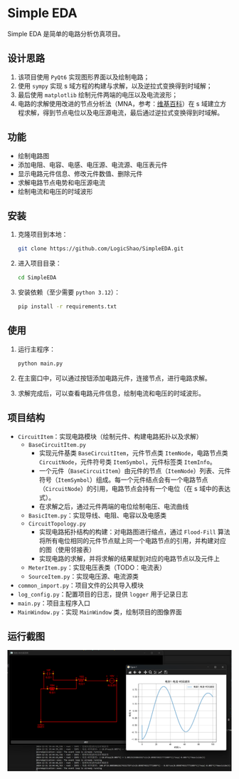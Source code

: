 # Simple EDA

Simple EDA 是简单的电路分析仿真项目。

## 设计思路

1. 该项目使用 `PyQt6` 实现图形界面以及绘制电路；
2. 使用 `sympy` 实现 s 域方程的构建与求解，以及逆拉式变换得到时域解；
3. 最后使用 `matplotlib` 绘制元件两端的电压以及电流波形；
4. 电路的求解使用改进的节点分析法（MNA，参考：[维基百科](https://en.wikipedia.org/wiki/Modified_nodal_analysis)）在 s 域建立方程求解，得到节点电位以及电压源电流，最后通过逆拉式变换得到时域解。

## 功能

* 绘制电路图
* 添加电阻、电容、电感、电压源、电流源、电压表元件
* 显示电路元件信息、修改元件数值、删除元件
* 求解电路节点电势和电压源电流
* 绘制电流和电压的时域波形

## 安装

1. 克隆项目到本地：

    ```bash
    git clone https://github.com/LogicShao/SimpleEDA.git
    ```

2. 进入项目目录：

    ```bash
    cd SimpleEDA
    ```

3. 安装依赖（至少需要 `python 3.12`）：

    ```bash
    pip install -r requirements.txt
    ```

## 使用

1. 运行主程序：

    ```bash
    python main.py
    ```

2. 在主窗口中，可以通过按钮添加电路元件，连接节点，进行电路求解。

3. 求解完成后，可以查看电路元件信息，绘制电流和电压的时域波形。

## 项目结构

* `CircuitItem`：实现电路模块（绘制元件、构建电路拓扑以及求解）
  * `BaseCircuitItem.py`
    * 实现元件基类 `BaseCircuitItem`，元件节点类 `ItemNode`，电路节点类 `CircuitNode`，元件符号类 `ItemSymbol`，元件标签类 `ItemInfo`。
    * 一个元件（`BaseCircuitItem`）由元件的节点（`ItemNode`）列表、元件符号（`ItemSymbol`）组成。每一个元件结点会有一个电路节点（`CircuitNode`）的引用，电路节点会持有一个电位（在 s 域中的表达式）。
    * 在求解之后，通过元件两端的电位绘制电压、电流曲线
  * `BasicItem.py`：实现导线、电阻、电容以及电感类
  * `CircuitTopology.py`
    * 实现电路拓扑结构的构建：对电路图进行缩点，通过 `Flood-Fill` 算法将所有电位相同的元件节点赋上同一个电路节点的引用，并构建对应的图（使用邻接表）
    * 实现电路的求解，并将求解的结果赋到对应的电路节点以及元件上
  * `MeterItem.py`：实现电压表类（TODO：电流表）
  * `SourceItem.py`：实现电压源、电流源类
* `common_import.py`：项目文件的公共导入模块
* `log_config.py`：配置项目的日志，提供 `logger` 用于记录日志
* `main.py`：项目主程序入口
* `MainWindow.py`：实现 `MainWindow` 类，绘制项目的图像界面

## 运行截图

![运行截图](assets/运行截图.png)
